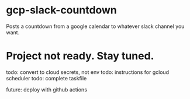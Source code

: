 # gcp-slack-countdown
Posts a countdown from a google calendar to whatever slack channel you want.

# Project not ready. Stay tuned.

todo: convert to cloud secrets, not env
todo: instructions for gcloud scheduler
todo: complete taskfile

future: deploy with github actions